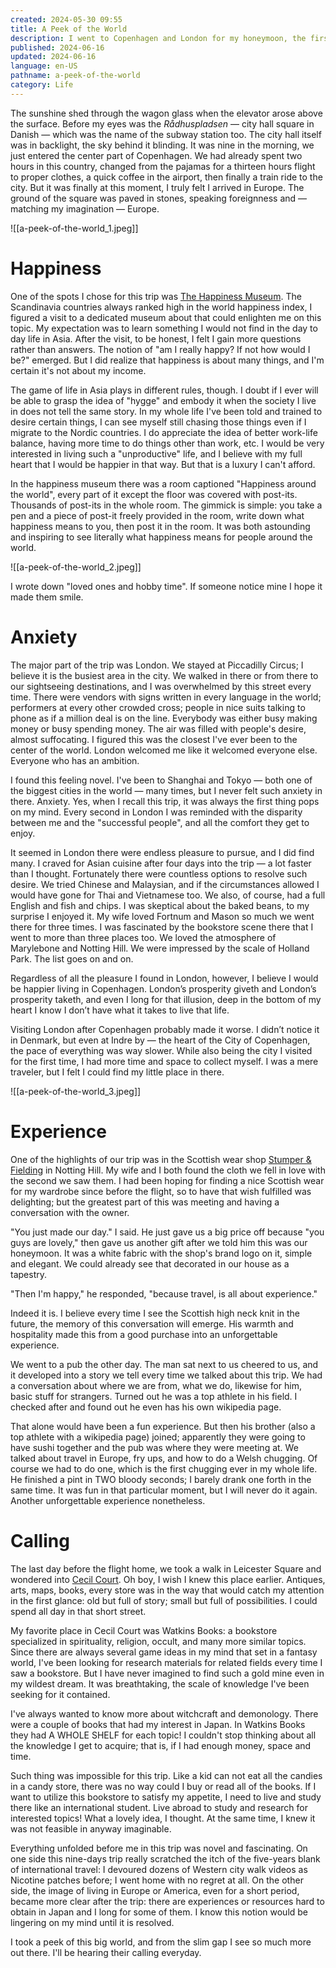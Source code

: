 ```yaml
---
created: 2024-05-30 09:55
title: A Peek of the World
description: I went to Copenhagen and London for my honeymoon, the first trip to Europe in my life. Some memories keep staying on my mind and I have many thoughts about them.
published: 2024-06-16
updated: 2024-06-16
language: en-US
pathname: a-peek-of-the-world
category: Life
---
```


The sunshine shed through the wagon glass when the elevator arose above the surface. Before my eyes was the _Rådhuspladsen_ — city hall square in Danish — which was the name of the subway station too. The city hall itself was in backlight, the sky behind it blinding. It was nine in the morning, we just entered the center part of Copenhagen. We had already spent two hours in this country, changed from the pajamas for a thirteen hours flight to proper clothes, a quick coffee in the airport, then finally a train ride to the city. But it was finally at this moment, I truly felt I arrived in Europe. The ground of the square was paved in stones, speaking foreignness and — matching my imagination — Europe.

![[a-peek-of-the-world_1.jpeg]]

# Happiness

One of the spots I chose for this trip was [The Happiness Museum](https://www.thehappinessmuseum.com/). The Scandinavia countries always ranked high in the world happiness index, I figured a visit to a dedicated museum about that could enlighten me on this topic. My expectation was to learn something I would not find in the day to day life in Asia. After the visit, to be honest, I felt I gain more questions rather than answers. The notion of "am I really happy? If not how would I be?" emerged. But I did realize that happiness is about many things, and I'm certain it's not about my income.

The game of life in Asia plays in different rules, though. I doubt if I ever will be able to grasp the idea of "hygge" and embody it when the society I live in does not tell the same story. In my whole life I've been told and trained to desire certain things, I can see myself still chasing those things even if I migrate to the Nordic countries. I do appreciate the idea of better work-life balance, having more time to do things other than work, etc. I would be very interested in living such a "unproductive" life, and I believe with my full heart that I would be happier in that way. But that is a luxury I can't afford.

In the happiness museum there was a room captioned "Happiness around the world", every part of it except the floor was covered with post-its. Thousands of post-its in the whole room. The gimmick is simple: you take a pen and a piece of post-it freely provided in the room, write down what happiness means to you, then post it in the room. It was both astounding and inspiring to see literally what happiness means for people around the world.

![[a-peek-of-the-world_2.jpeg]]

I wrote down "loved ones and hobby time". If someone notice mine I hope it made them smile.

# Anxiety

The major part of the trip was London. We stayed at Piccadilly Circus; I believe it is the busiest area in the city. We walked in there or from there to our sightseeing destinations, and I was overwhelmed by this street every time. There were vendors with signs written in every language in the world; performers at every other crowded cross; people in nice suits talking to phone as if a million deal is on the line. Everybody was either busy making money or busy spending money. The air was filled with people's desire, almost suffocating. I figured this was the closest I've ever been to the center of the world. London welcomed me like it welcomed everyone else. Everyone who has an ambition.

I found this feeling novel. I've been to Shanghai and Tokyo — both one of the biggest cities in the world — many times, but I never felt such anxiety in there. Anxiety. Yes, when I recall this trip, it was always the first thing pops on my mind. Every second in London I was reminded with the disparity between me and the "successful people", and all the comfort they get to enjoy.

It seemed in London there were endless pleasure to pursue, and I did find many. I craved for Asian cuisine after four days into the trip — a lot faster than I thought. Fortunately there were countless options to resolve such desire. We tried Chinese and Malaysian, and if the circumstances allowed I would have gone for Thai and Vietnamese too. We also, of course, had a full English and fish and chips. I was skeptical about the baked beans, to my surprise I enjoyed it. My wife loved Fortnum and Mason so much we went there for three times. I was fascinated by the bookstore scene there that I went to more than three places too. We loved the atmosphere of Marylebone and Notting Hill. We were impressed by the scale of Holland Park. The list goes on and on.

Regardless of all the pleasure I found in London, however, I believe I would be happier living in Copenhagen. London’s prosperity giveth and London’s prosperity taketh, and even I long for that illusion, deep in the bottom of my heart I know I don’t have what it takes to live that life.

Visiting London after Copenhagen probably made it worse. I didn’t notice it in Denmark, but even at Indre by — the heart of the City of Copenhagen, the pace of everything was way slower. While also being the city I visited for the first time, I had more time and space to collect myself. I was a mere traveler, but I felt I could find my little place in there.

![[a-peek-of-the-world_3.jpeg]]

# Experience

One of the highlights of our trip was in the Scottish wear shop [Stumper & Fielding](https://www.stumperfielding.co.uk/) in Notting Hill. My wife and I both found the cloth we fell in love with the second we saw them. I had been hoping for finding a nice Scottish wear for my wardrobe since before the flight, so to have that wish fulfilled was delighting; but the greatest part of this was meeting and having a conversation with the owner.

"You just made our day." I said. He just gave us a big price off because "you guys are lovely," then gave us another gift after we told him this was our honeymoon. It was a white fabric with the shop's brand logo on it, simple and elegant. We could already see that decorated in our house as a tapestry.

"Then I'm happy," he responded, "because travel, is all about experience."

Indeed it is. I believe every time I see the Scottish high neck knit in the future, the memory of this conversation will emerge. His warmth and hospitality made this from a good purchase into an unforgettable experience.

We went to a pub the other day. The man sat next to us cheered to us, and it developed into a story we tell every time we talked about this trip. We had a conversation about where we are from, what we do, likewise for him, basic stuff for strangers. Turned out he was a top athlete in his field. I checked after and found out he even has his own wikipedia page.

That alone would have been a fun experience. But then his brother (also a top athlete with a wikipedia page) joined; apparently they were going to have sushi together and the pub was where they were meeting at. We talked about travel in Europe, fry ups, and how to do a Welsh chugging. Of course we had to do one, which is the first chugging ever in my whole life. He finished a pint in TWO bloody seconds; I barely drank one forth in the same time. It was fun in that particular moment, but I will never do it again. Another unforgettable experience nonetheless.

# Calling

The last day before the flight home, we took a walk in Leicester Square and wondered into [Cecil Court](https://www.cecilcourt.co.uk/). Oh boy, I wish I knew this place earlier. Antiques, arts, maps, books, every store was in the way that would catch my attention in the first glance: old but full of story; small but full of possibilities. I could spend all day in that short street.

My favorite place in Cecil Court was Watkins Books: a bookstore specialized in spirituality, religion, occult, and many more similar topics. Since there are always several game ideas in my mind that set in a fantasy world, I've been looking for research materials for related fields every time I saw a bookstore. But I have never imagined to find such a gold mine even in my wildest dream. It was breathtaking, the scale of knowledge I've been seeking for it contained.

I've always wanted to know more about witchcraft and demonology. There were a couple of books that had my interest in Japan. In Watkins Books they had A WHOLE SHELF for each topic! I couldn't stop thinking about all the knowledge I get to acquire; that is, if I had enough money, space and time.

Such thing was impossible for this trip. Like a kid can not eat all the candies in a candy store, there was no way could I buy or read all of the books. If I want to utilize this bookstore to satisfy my appetite, I need to live and study there like an international student. Live abroad to study and research for interested topics! What a lovely idea, I thought. At the same time, I knew it was not feasible in anyway imaginable.

Everything unfolded before me in this trip was novel and fascinating. On one side this nine-days trip really scratched the itch of the five-years blank of international travel: I devoured dozens of Western city walk videos as Nicotine patches before; I went home with no regret at all. On the other side, the image of living in Europe or America, even for a short period, became more clear after the trip: there are experiences or resources hard to obtain in Japan and I long for some of them. I know this notion would be lingering on my mind until it is resolved.

I took a peek of this big world, and from the slim gap I see so much more out there. I'll be hearing their calling everyday.
